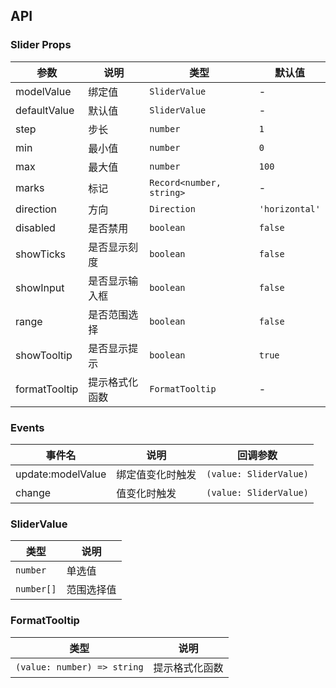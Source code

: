 ## API

### Slider Props

| 参数          | 说明           | 类型                     | 默认值         |
| ------------- | -------------- | ------------------------ | -------------- |
| modelValue    | 绑定值         | `SliderValue`            | -              |
| defaultValue  | 默认值         | `SliderValue`            | -              |
| step          | 步长           | `number`                 | `1`            |
| min           | 最小值         | `number`                 | `0`            |
| max           | 最大值         | `number`                 | `100`          |
| marks         | 标记           | `Record<number, string>` | -              |
| direction     | 方向           | `Direction`              | `'horizontal'` |
| disabled      | 是否禁用       | `boolean`                | `false`        |
| showTicks     | 是否显示刻度   | `boolean`                | `false`        |
| showInput     | 是否显示输入框 | `boolean`                | `false`        |
| range         | 是否范围选择   | `boolean`                | `false`        |
| showTooltip   | 是否显示提示   | `boolean`                | `true`         |
| formatTooltip | 提示格式化函数 | `FormatTooltip`          | -              |

### Events

| 事件名            | 说明             | 回调参数               |
| ----------------- | ---------------- | ---------------------- |
| update:modelValue | 绑定值变化时触发 | `(value: SliderValue)` |
| change            | 值变化时触发     | `(value: SliderValue)` |

### SliderValue

| 类型       | 说明       |
| ---------- | ---------- |
| `number`   | 单选值     |
| `number[]` | 范围选择值 |

### FormatTooltip

| 类型                        | 说明           |
| --------------------------- | -------------- |
| `(value: number) => string` | 提示格式化函数 |
